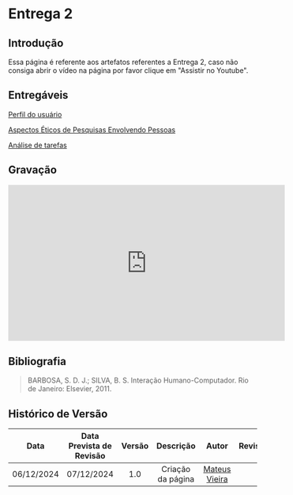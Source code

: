 # Entrega 2

## Introdução

Essa página é referente aos artefatos referentes a Entrega 2, caso não consiga abrir o vídeo na página por favor clique em "Assistir no Youtube".

## Entregáveis

[Perfil do usuário](../../analise_de_requsitos/perfil_de_usuario.md)

[Aspectos Éticos de Pesquisas Envolvendo Pessoas](../../analise_de_requsitos/aspectos_eticos.md)

[Análise de tarefas](../../analise_de_requsitos/analise_tarefas/goms.md)

## Gravação

<iframe width="560" height="315" src="https://www.youtube.com/embed/ncItwIRez38" frameborder="0" allowfullscreen></iframe>

## Bibliografia

<!-- livro utilizado pelo professor na disciplina. -->

> BARBOSA, S. D. J.; SILVA, B. S. Interação Humano-Computador. Rio de Janeiro: Elsevier, 2011.

## Histórico de Versão

|    Data    | Data Prevista de Revisão | Versão |     Descrição     |                   Autor                    | Revisor |
| :--------: | :----------------------: | :----: | :---------------: | :----------------------------------------: | :-----: |
| 06/12/2024 |        07/12/2024        |  1.0   | Criação da página | [Mateus Vieira](https://github.com/matix0) |         |
